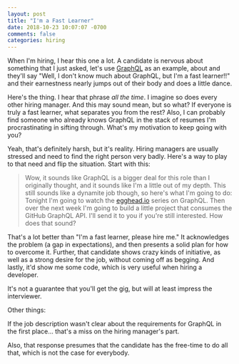 ```yaml
---
layout: post
title: "I'm a Fast Learner"
date: 2018-10-23 10:07:07 -0700
comments: false
categories: hiring
---
```


When I'm hiring, I hear this one a lot. A candidate is nervous about something that I just asked, let's use [GraphQL](https://graphql.org) as an example, about and they'll say "Well, I don't know much about GraphQL, but I'm a fast learner!!" and their earnestness nearly jumps out of their body and does a little dance.

Here's the thing. I hear that phrase *all the time*. I imagine so does every other hiring manager. And this may sound mean, but so what? If everyone is truly a fast learner, what separates you from the rest? Also, I can probably find someone who already knows GraphQL in the stack of resumes I'm procrastinating in sifting through. What's my motivation to keep going with you?

Yeah, that's definitely harsh, but it's reality. Hiring managers are usually stressed and need to find the right person very badly. Here's a way to play to that need and flip the situation. Start with this:

> Wow, it sounds like GraphQL is a bigger deal for this role than I originally thought, and it sounds like I'm a little out of my depth. This still sounds like a dynamite job though, so here's what I'm going to do: Tonight I'm going to watch the [egghead.io](https://egghead.io) series on GraphQL. Then over the next week I'm going to build a little project that consumes the GitHub GraphQL API. I'll send it to you if you're still interested. How does that sound?

That's a lot better than "I'm a fast learner, please hire me." It acknowledges the problem (a gap in expectations), and then presents a solid plan for how to overcome it. Further, that candidate shows crazy kinds of initiative, as well as a strong desire for the job, without coming off as begging. And lastly, it'd show me some code, which is very useful when hiring a developer.

It's not a guarantee that you'll get the gig, but will at least impress the interviewer.

Other things:

If the job description wasn't clear about the requirements for GraphQL in the first place... that's a miss on the hiring manager's part.

Also, that response presumes that the candidate has the free-time to do all that, which is not the case for everybody. 